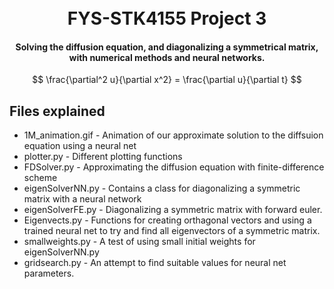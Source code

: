 
<h1 align="center">
  <br>
  FYS-STK4155 Project 3
  <br>
</h1>

<h4 align="center">Solving the diffusion equation, and diagonalizing a symmetrical matrix, with numerical methods and neural networks.</h4>

$$ \frac{\partial^2 u}{\partial x^2} = \frac{\partial u}{\partial t} $$

## Files explained
* 1M_animation.gif - Animation of our approximate solution to the diffsuion equation using a neural net
* plotter.py - Different plotting functions
* FDSolver.py - Approximating the diffusion equation with finite-difference scheme
* eigenSolverNN.py - Contains a class for diagonalizing a symmetric matrix with a neural network
* eigenSolverFE.py - Diagonalizing a symmetric matrix with forward euler.
* Eigenvects.py - Functions for creating orthagonal vectors and using a trained neural net to try and find all eigenvectors of a symmetric matrix.
* smallweights.py - A test of using small initial weights for eigenSolverNN.py
* gridsearch.py - An attempt to find suitable values for neural net parameters.
